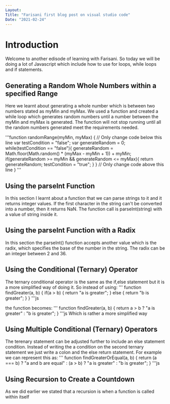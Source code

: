 ```yaml
---
Layout:
Title: "Farisani first blog post on visual studio code"
Date: "2021-02-24"
---
```


# Introduction
Welcome to another edisode of learning with Farisani. So today we will be doing a lot of Javascript which include how to use for loops, while loops and if statements.

## Generating a Random Whole Numbers within a specified Range
Here we learnt about generating a whole number which is between two numbers stated as myMin and myMax. We used a function and created a while loop which generates random numbers until a number between the myMin and myMax is generated. The function will not stop running until all the random numbers generated meet the requirements needed. 

'''function randomRange(myMin, myMax) {
  // Only change code below this line
  var testCondition = "false";
  var generateRandom = 0;
  while(testCondition == "false"){
    generateRandom = Math.floor(Math.random() * (myMax - myMin + 1)) + myMin;
    if(generateRandom >= myMin && generateRandom <= myMax){
      return generateRandom;
      testCondition = "true";
    }
  }
  // Only change code above this line
}
'''

## Using the parseInt Function
In this section I learnt about a function that we can parse strings to it and it returns integer values. If the first character in the string can't be converted into a number, then it returns NaN. The function call is parseInt(string) with a value of string inside it.

## Using the parseInt Function with a Radix
In this section the parseInt() function accepts another value which is the radix, which specifies the base of the number in the string. The radix can be an integer between 2 and 36.

## Using the Conditional (Ternary) Operator
The ternary conditional operator is the same as the if,else statement but it is a more simplified way of doing it. So instead of using: 
'''
function findGreater(a, b) {
  if(a > b) {
    return "a is greater";
  }
  else {
    return "b is greater";
  }
}
'''js

the function becomes: 
'''
function findGreater(a, b) {
  return a > b ? "a is greater" : "b is greater";
}
'''js
Which is rather a more simplified way


## Using Multiple Conditional (Ternary) Operators
The terenary statement can be adjusted further to include an else statement condition. Instead of writing the a condition on the second ternary statement we just write a colon and the else return statement.
For example we can represent this as: 
'''
function findGreaterOrEqual(a, b) {
  return (a === b) ? "a and b are equal" 
    : (a > b) ? "a is greater" 
    : "b is greater";
}
'''js
## Using Recursion to Create a Countdown
As we did earlier we stated that a recursion is when a function is called within itself 